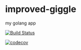 # improved-giggle
my golang app

[![Build Status](https://travis-ci.org/sgoodliff/improved-giggle.svg?branch=master)](https://travis-ci.org/sgoodliff/improved-giggle)

[![codecov](https://codecov.io/gh/sgoodliff/improved-giggle/branch/master/graph/badge.svg)](https://codecov.io/gh/sgoodliff/improved-giggle)



